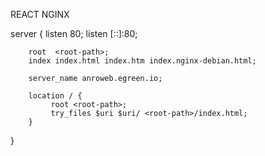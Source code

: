 REACT NGINX


server { 
        listen 80; 
        listen [::]:80;

        root  <root-path>;
        index index.html index.htm index.nginx-debian.html;

        server_name anroweb.egreen.io;

        location / {
             root <root-path>;
             try_files $uri $uri/ <root-path>/index.html;
        }
}

